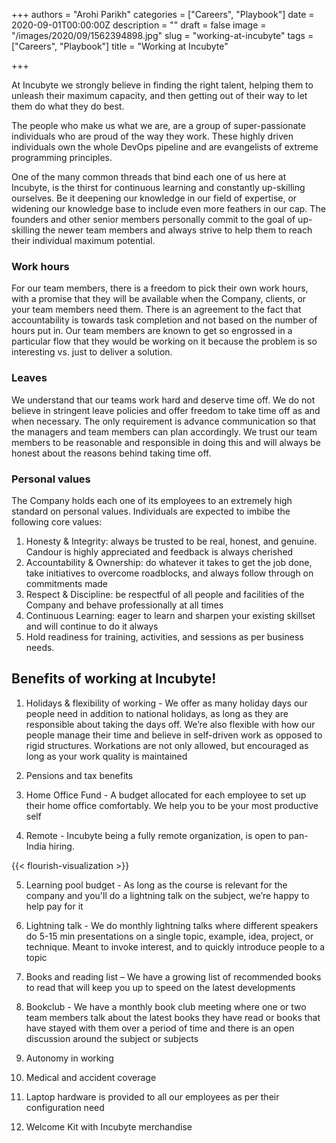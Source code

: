 +++
authors = "Arohi Parikh"
categories = ["Careers", "Playbook"]
date = 2020-09-01T00:00:00Z
description = ""
draft = false
image = "/images/2020/09/1562394898.jpg"
slug = "working-at-incubyte"
tags = ["Careers", "Playbook"]
title = "Working at Incubyte"

+++


At Incubyte we strongly believe in finding the right talent, helping them to unleash their maximum capacity, and then getting out of their way to let them do what they do best.

The people who make us what we are, are a group of super-passionate individuals who are proud of the way they work. These highly driven individuals own the whole DevOps pipeline and are evangelists of extreme programming principles.

One of the many common threads that bind each one of us here at Incubyte, is the thirst for continuous learning and constantly up-skilling ourselves. Be it deepening our knowledge in our field of expertise, or widening our knowledge base to include even more feathers in our cap. The founders and other senior members personally commit to the goal of up-skilling the newer team members and always strive to help them to reach their individual maximum potential.

### Work hours

For our team members, there is a freedom to pick their own work hours, with a promise that they will be available when the Company, clients, or your team members need them. There is an agreement to the fact that accountability is towards task completion and not based on the number of hours put in. Our team members are known to get so engrossed in a particular flow that they would be working on it because the problem is so interesting vs. just to deliver a solution.

### Leaves

We understand that our teams work hard and deserve time off. We do not believe in stringent leave policies and offer freedom to take time off as and when necessary. The only requirement is advance communication so that the managers and team members can plan accordingly. We trust our team members to be reasonable and responsible in doing this and will always be honest about the reasons behind taking time off.

### Personal values

The Company holds each one of its employees to an extremely high standard on personal values. Individuals are expected to imbibe the following core values:

1. Honesty & Integrity: always be trusted to be real, honest, and genuine. Candour is highly appreciated and feedback is always cherished
2. Accountability & Ownership: do whatever it takes to get the job done, take initiatives to overcome roadblocks, and always follow through on commitments made
3. Respect & Discipline: be respectful of all people and facilities of the Company and behave professionally at all times
4. Continuous Learning: eager to learn and sharpen your existing skillset and will continue to do it always
5. Hold readiness for training, activities, and sessions as per business needs.

## Benefits of working at Incubyte!

1. Holidays & flexibility of working - We offer as many holiday days our people need in addition to national holidays, as long as they are responsible about taking the days off. We’re also flexible with how our people manage their time and believe in self-driven work as opposed to rigid structures. Workations are not only allowed, but encouraged as long as your work quality is maintained

2. Pensions and tax benefits

3. Home Office Fund - A budget allocated for each employee to set up their home office comfortably. We help you to be your most productive self

4. Remote - Incubyte being a fully remote organization, is open to pan-India hiring.

{{< flourish-visualization >}}

5. Learning pool budget - As long as the course is relevant for the company and you'll do a lightning talk on the subject, we’re happy to help pay for it

6. Lightning talk - We do monthly lightning talks where different speakers do 5-15 min presentations on a single topic, example, idea, project, or technique. Meant to invoke interest, and to quickly introduce people to a topic

7. Books and reading list – We have a growing list of recommended books to read that will keep you up to speed on the latest developments

8. Bookclub - We have a monthly book club meeting where one or two team members talk about the latest books they have read or books that have stayed with them over a period of time and there is an open discussion around the subject or subjects

9. Autonomy in working

10. Medical and accident coverage

11. Laptop hardware is provided to all our employees as per their configuration need

12. Welcome Kit with Incubyte merchandise

